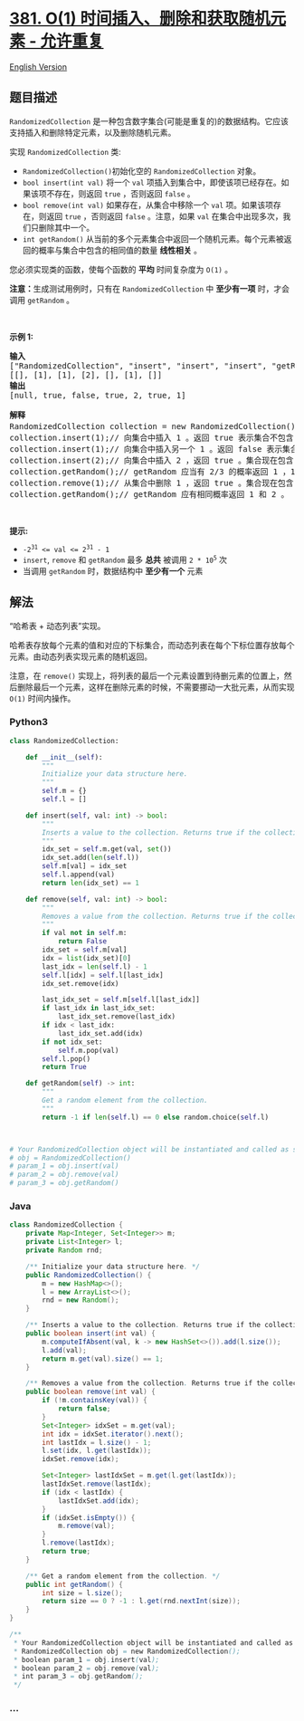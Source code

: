 # [381. O(1) 时间插入、删除和获取随机元素 - 允许重复](https://leetcode.cn/problems/insert-delete-getrandom-o1-duplicates-allowed)

[English Version](/solution/0300-0399/0381.Insert%20Delete%20GetRandom%20O%281%29%20-%20Duplicates%20allowed/README_EN.md)

## 题目描述

<!-- 这里写题目描述 -->

<p><code>RandomizedCollection</code> 是一种包含数字集合(可能是重复的)的数据结构。它应该支持插入和删除特定元素，以及删除随机元素。</p>

<p>实现 <code>RandomizedCollection</code> 类:</p>

<ul>
	<li><code>RandomizedCollection()</code>初始化空的 <code>RandomizedCollection</code> 对象。</li>
	<li><code>bool insert(int val)</code>&nbsp;将一个 <code>val</code> 项插入到集合中，即使该项已经存在。如果该项不存在，则返回 <code>true</code> ，否则返回 <code>false</code> 。</li>
	<li><code>bool remove(int val)</code>&nbsp;如果存在，从集合中移除一个 <code>val</code> 项。如果该项存在，则返回 <code>true</code> ，否则返回 <code>false</code> 。注意，如果 <code>val</code> 在集合中出现多次，我们只删除其中一个。</li>
	<li><code>int getRandom()</code> 从当前的多个元素集合中返回一个随机元素。每个元素被返回的概率与集合中包含的相同值的数量 <strong>线性相关</strong> 。</li>
</ul>

<p>您必须实现类的函数，使每个函数的 <strong>平均</strong> 时间复杂度为 <code>O(1)</code> 。</p>

<p><strong>注意：</strong>生成测试用例时，只有在 <code>RandomizedCollection</code> 中 <strong>至少有一项</strong> 时，才会调用 <code>getRandom</code> 。</p>

<p>&nbsp;</p>

<p><strong>示例 1:</strong></p>

<pre>
<strong>输入</strong>
["RandomizedCollection", "insert", "insert", "insert", "getRandom", "remove", "getRandom"]
[[], [1], [1], [2], [], [1], []]
<strong>输出</strong>
[null, true, false, true, 2, true, 1]

<strong>解释</strong>
RandomizedCollection collection = new RandomizedCollection();// 初始化一个空的集合。
collection.insert(1);// 向集合中插入 1 。返回 true 表示集合不包含 1 。
collection.insert(1);// 向集合中插入另一个 1 。返回 false 表示集合包含 1 。集合现在包含 [1,1] 。
collection.insert(2);// 向集合中插入 2 ，返回 true 。集合现在包含 [1,1,2] 。
collection.getRandom();// getRandom 应当有 2/3 的概率返回 1 ，1/3 的概率返回 2 。
collection.remove(1);// 从集合中删除 1 ，返回 true 。集合现在包含 [1,2] 。
collection.getRandom();// getRandom 应有相同概率返回 1 和 2 。
</pre>

<p>&nbsp;</p>

<p><strong>提示:</strong></p>

<ul>
	<li><code>-2<sup>31</sup>&nbsp;&lt;= val &lt;= 2<sup>31</sup>&nbsp;- 1</code></li>
	<li><code>insert</code>,&nbsp;<code>remove</code>&nbsp;和&nbsp;<code>getRandom</code>&nbsp;最多 <strong>总共</strong> 被调用&nbsp;<code>2 * 10<sup>5</sup></code>&nbsp;次</li>
	<li>当调用 <code>getRandom</code> 时，数据结构中 <strong>至少有一个</strong> 元素</li>
</ul>

## 解法

<!-- 这里可写通用的实现逻辑 -->

“哈希表 + 动态列表”实现。

哈希表存放每个元素的值和对应的下标集合，而动态列表在每个下标位置存放每个元素。由动态列表实现元素的随机返回。

注意，在 `remove()` 实现上，将列表的最后一个元素设置到待删元素的位置上，然后删除最后一个元素，这样在删除元素的时候，不需要挪动一大批元素，从而实现 `O(1)` 时间内操作。

<!-- tabs:start -->

### **Python3**

<!-- 这里可写当前语言的特殊实现逻辑 -->

```python
class RandomizedCollection:

    def __init__(self):
        """
        Initialize your data structure here.
        """
        self.m = {}
        self.l = []

    def insert(self, val: int) -> bool:
        """
        Inserts a value to the collection. Returns true if the collection did not already contain the specified element.
        """
        idx_set = self.m.get(val, set())
        idx_set.add(len(self.l))
        self.m[val] = idx_set
        self.l.append(val)
        return len(idx_set) == 1

    def remove(self, val: int) -> bool:
        """
        Removes a value from the collection. Returns true if the collection contained the specified element.
        """
        if val not in self.m:
            return False
        idx_set = self.m[val]
        idx = list(idx_set)[0]
        last_idx = len(self.l) - 1
        self.l[idx] = self.l[last_idx]
        idx_set.remove(idx)

        last_idx_set = self.m[self.l[last_idx]]
        if last_idx in last_idx_set:
            last_idx_set.remove(last_idx)
        if idx < last_idx:
            last_idx_set.add(idx)
        if not idx_set:
            self.m.pop(val)
        self.l.pop()
        return True

    def getRandom(self) -> int:
        """
        Get a random element from the collection.
        """
        return -1 if len(self.l) == 0 else random.choice(self.l)



# Your RandomizedCollection object will be instantiated and called as such:
# obj = RandomizedCollection()
# param_1 = obj.insert(val)
# param_2 = obj.remove(val)
# param_3 = obj.getRandom()
```

### **Java**

<!-- 这里可写当前语言的特殊实现逻辑 -->

```java
class RandomizedCollection {
    private Map<Integer, Set<Integer>> m;
    private List<Integer> l;
    private Random rnd;

    /** Initialize your data structure here. */
    public RandomizedCollection() {
        m = new HashMap<>();
        l = new ArrayList<>();
        rnd = new Random();
    }

    /** Inserts a value to the collection. Returns true if the collection did not already contain the specified element. */
    public boolean insert(int val) {
        m.computeIfAbsent(val, k -> new HashSet<>()).add(l.size());
        l.add(val);
        return m.get(val).size() == 1;
    }

    /** Removes a value from the collection. Returns true if the collection contained the specified element. */
    public boolean remove(int val) {
        if (!m.containsKey(val)) {
            return false;
        }
        Set<Integer> idxSet = m.get(val);
        int idx = idxSet.iterator().next();
        int lastIdx = l.size() - 1;
        l.set(idx, l.get(lastIdx));
        idxSet.remove(idx);

        Set<Integer> lastIdxSet = m.get(l.get(lastIdx));
        lastIdxSet.remove(lastIdx);
        if (idx < lastIdx) {
            lastIdxSet.add(idx);
        }
        if (idxSet.isEmpty()) {
            m.remove(val);
        }
        l.remove(lastIdx);
        return true;
    }

    /** Get a random element from the collection. */
    public int getRandom() {
        int size = l.size();
        return size == 0 ? -1 : l.get(rnd.nextInt(size));
    }
}

/**
 * Your RandomizedCollection object will be instantiated and called as such:
 * RandomizedCollection obj = new RandomizedCollection();
 * boolean param_1 = obj.insert(val);
 * boolean param_2 = obj.remove(val);
 * int param_3 = obj.getRandom();
 */
```

### **...**

```

```

<!-- tabs:end -->
